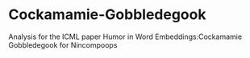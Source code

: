 # Cockamamie-Gobbledegook
Analysis for the ICML paper Humor in Word Embeddings:Cockamamie Gobbledegook for Nincompoops
